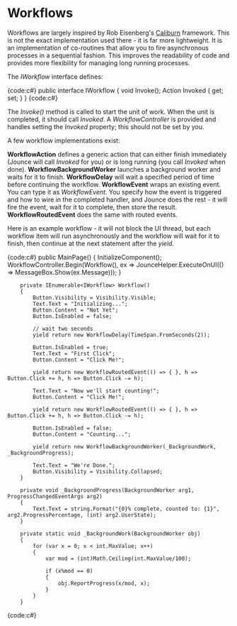 # Workflows

Workflows are largely inspired by Rob Eisenberg's [Caliburn](http://caliburn.codeplex.com/) framework. This is not the exact implementation used there - it is far more lightweight. It is an implementation of co-routines that allow you to fire asynchronous processes in a sequential fashion. This improves the readability of code and provides more flexibility for managing long running processes.

The _IWorkflow_ interface defines:

{code:c#}
public interface IWorkflow
{
    void Invoke();
    Action Invoked { get; set; }
}
{code:c#}

The _Invoke()_ method is called to start the unit of work. When the unit is completed, it should call _Invoked_. A _WorkflowController_ is provided and handles setting the _Invoked_ property; this should not be set by you. 

A few workflow implementations exist:

**WorkflowAction** defines a generic action that can either finish immediately (Jounce will call _Invoked_ for you) or is long running (you call _Invoked_ when done). 
**WorkflowBackgroundWorker** launches a background worker and waits for it to finish.
**WorkflowDelay** will wait a specified period of time before continuing the workflow.
**WorkflowEvent** wraps an existing event. You can type it as _WorkflowEvent<T>_. You specify how the event is triggered and how to wire in the completed handler, and Jounce does the rest - it will fire the event, wait for it to complete, then store the result.
**WorkflowRoutedEvent** does the same with routed events.

Here is an example workflow - it will not block the UI thread, but each workflow item will run asynchronously and the workflow will wait for it to finish, then continue at the next statement after the _yield_. 

{code:c#}
public MainPage()
        {
            InitializeComponent();
            WorkflowController.Begin(Workflow(),
                                     ex => JounceHelper.ExecuteOnUI(() => MessageBox.Show(ex.Message)));
        }

        private IEnumerable<IWorkflow> Workflow()
        {
            Button.Visibility = Visibility.Visible;
            Text.Text = "Initializing...";
            Button.Content = "Not Yet";
            Button.IsEnabled = false;

            // wait two seconds
            yield return new WorkflowDelay(TimeSpan.FromSeconds(2));

            Button.IsEnabled = true;
            Text.Text = "First Click";
            Button.Content = "Click Me!";

            yield return new WorkflowRoutedEvent(() => { }, h => Button.Click += h, h => Button.Click -= h);

            Text.Text = "Now we'll start counting!";
            Button.Content = "Click Me!";

            yield return new WorkflowRoutedEvent(() => { }, h => Button.Click += h, h => Button.Click -= h);

            Button.IsEnabled = false;
            Button.Content = "Counting...";

            yield return new WorkflowBackgroundWorker(_BackgroundWork, _BackgroundProgress);

            Text.Text = "We're Done.";
            Button.Visibility = Visibility.Collapsed;
        }

        private void _BackgroundProgress(BackgroundWorker arg1, ProgressChangedEventArgs arg2)
        {
            Text.Text = string.Format("{0}% complete, counted to: {1}", arg2.ProgressPercentage, (int) arg2.UserState);
        }

        private static void _BackgroundWork(BackgroundWorker obj)
        {
            for (var x = 0; x < int.MaxValue; x++)
            {
                var mod = (int)Math.Ceiling(int.MaxValue/100);

                if (x%mod == 0)
                {
                    obj.ReportProgress(x/mod, x);
                }
            }
        }
{code:c#}